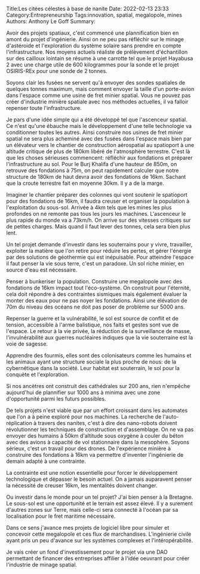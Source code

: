 Title:Les citées célestes à base de nanite
Date: 2022-02-13 23:33
Category:Entrepreneurship
Tags:innovation, spatial, megalopole, mines
Authors: Anthony Le Goff
Summary:

Avoir des projets spatiaux, c'est commencé une plannification bien en amont du projet d'ingénierie. Ainsi on ne peu pas réfléchir sur le minage d'astéroide et l'exploration du système solaire sans prendre en compte l'infrastructure. Nos moyens actuels réaliste de prélèvement d'échantillon sur des cailloux lointain se résume à une carrotte tel que le projet Hayabusa 2 avec une charge utile de 600 kilogrammes pour la sonde et le projet OSIRIS-REx pour une sonde de 2 tonnes. 

Soyons clair les fusées ne servent qu'à envoyer des sondes spatiales de quelques tonnes maximum, mais comment envoyer la taille d'un porte-avion dans l'espace comme une usine de fret minier spatial. Vous ne pouvez pas créer d'industrie minière spatiale avec nos méthodes actuelles, il va falloir repenser toute l'infrastructure.

Je pars d'une idée simple qui a été développé tel que l'ascenceur spatial. Ce n'est qu'une ébauche mais le développement d'une telle technologie va conditionner toutes les autres. Ainsi construire nos usines de fret minier spatial ne sera plus acheminé avec des fusées dans l'espace mais bien par un élévateur vers le chantier de construction aérospatial au spatioport à une altitude critique de plus de 180km libéré de l'atmosphère terrestre. C'est là que les choses sérieuses commencent: réfléchir aux fondations et préparer l'infrastructure au sol. Pour le Burj Khalifa d'une hauteur de 850m, on retrouve des fondations à 75m, on peut rapidement calculer que notre structure de 180km de haut devra avoir des fondations de 16km. Sachant que la croute terrestre fait en moyenne 30km. Il y a de la marge.

Imaginer le chantier préparer des colonnes qui vont soutenir le spatioport pour des fondations de 16km, il faudra creuser et organiser la population à l'exploitation du sous-sol. Arrivée à 4km tels que les mines les plus profondes on ne remonte pas tous les jours les machines. L'ascenceur le plus rapide du monde va a 73km/h. On arrive sur des vitesses critiques sur de petites charges. Mais quand il faut lever des tonnes, cela sera bien plus lent. 

Un tel projet demande d'investir dans les souterrains pour y vivre, travailler, exploiter la matière que l'on retire pour réduire les pertes, et gérer l'énergie par des solutions de géothermie qui est inépuisable. Pour atteindre l'espace il faut penser la vie sous terre, c'est un paradoxe. Un sol riche minier, en source d'eau est nécessaire.

Penser à bunkeriser la population. Construire une megalopole avec des fondations de 16km impact tout l'éco-système. On construit pour l'éternité, cela doit répondre à des contraintes sismiques mais également évaluer la monter des eaux pour ne pas noyer les fondations. Ainsi une élévation de 70m du niveau des océans ne doit pas poser de problème sur 5000 ans. 

Repenser la guerre et la vulnérabilité, le sol est source de conflit et de tension, accessible à l'arme balistique, nos faits et gestes sont vue de l'espace. Le retour à la vie privée, la réduction de la surveillance de masse, l'invulnérabilité aux guerres nucléaires indiques que la vie souterraine est la voie de sagesse. 

Apprendre des fourmis, elles sont des colonisateurs comme les humains et les animaux ayant une structure sociale la plus proche de nous: de la cybernétique dans la société. Leur habitat est souterrain, le sol pour la conquète et l'exploration.

Si nos ancètres ont construit des cathédrales sur 200 ans, rien n'empêche aujourd'hui de plannifier sur 1000 ans à minima avec une zone d'opportunité parmi les futurs possibles. 

De tels projets n'est viable que par un effort croissant dans les automates que l'on a à peine exploré pour nos machines. La recherche de l'auto-réplication à travers des nanites, c'est à dire des nano-robots doivent révolutionner les techniques de construction et d'assemblage. On ne va pas envoyer des humains à 50km d'altitude sous oxygène à couler du béton avec des avions à capacité de vol stationnaire dans la mesophère. Soyons sérieux, c'est un travail pour des drones. De l'expérience minière à construire des fondations à 16km va permettre d'inventer l'ingénierie de demain adapté à une contrainte.

La contrainte est une notion essentielle pour forcer le développement technologique et dépasser le besoin actuel. On a jamais auparavent penser la nécessité de creuser 16km, les mentalités doivent changer.

Ou investir dans le monde pour un tel projet? J'ai bien penser à la Bretagne. Le sous-sol est une opportunité et le terrain est assez élevé. Il y a surement d'autres zones sur Terre, mais celle-ci sera connecté à l'océan par sa localisation pour le fret maritime nécessaire.   

Dans ce sens j'avance mes projets de logiciel libre pour simuler et concevoir cette megalopole et ces flux de marchandises. L'ingénierie civile ayant pris un peu d'avance sur les systèmes complexes et l'intéropérabilité.

Je vais créer un fond d'investissement pour le projet via une DAO permettant de financer des entreprises affilier à l'idée oeuvrant pour créer l'industrie de minage spatial. 
